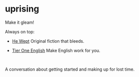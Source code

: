 # uprising

Make it gleam!

Always on top:

- [He Wept](https://he-wept.github.io/1/) Original fiction that bleeds.

- [Tier One English](https://tier-one-english.github.io/entrada/) Make English work for you.

<br>

A conversation about getting started and making up for lost time.

